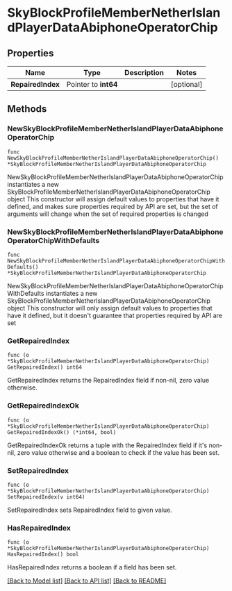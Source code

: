 # SkyBlockProfileMemberNetherIslandPlayerDataAbiphoneOperatorChip

## Properties

Name | Type | Description | Notes
------------ | ------------- | ------------- | -------------
**RepairedIndex** | Pointer to **int64** |  | [optional] 

## Methods

### NewSkyBlockProfileMemberNetherIslandPlayerDataAbiphoneOperatorChip

`func NewSkyBlockProfileMemberNetherIslandPlayerDataAbiphoneOperatorChip() *SkyBlockProfileMemberNetherIslandPlayerDataAbiphoneOperatorChip`

NewSkyBlockProfileMemberNetherIslandPlayerDataAbiphoneOperatorChip instantiates a new SkyBlockProfileMemberNetherIslandPlayerDataAbiphoneOperatorChip object
This constructor will assign default values to properties that have it defined,
and makes sure properties required by API are set, but the set of arguments
will change when the set of required properties is changed

### NewSkyBlockProfileMemberNetherIslandPlayerDataAbiphoneOperatorChipWithDefaults

`func NewSkyBlockProfileMemberNetherIslandPlayerDataAbiphoneOperatorChipWithDefaults() *SkyBlockProfileMemberNetherIslandPlayerDataAbiphoneOperatorChip`

NewSkyBlockProfileMemberNetherIslandPlayerDataAbiphoneOperatorChipWithDefaults instantiates a new SkyBlockProfileMemberNetherIslandPlayerDataAbiphoneOperatorChip object
This constructor will only assign default values to properties that have it defined,
but it doesn't guarantee that properties required by API are set

### GetRepairedIndex

`func (o *SkyBlockProfileMemberNetherIslandPlayerDataAbiphoneOperatorChip) GetRepairedIndex() int64`

GetRepairedIndex returns the RepairedIndex field if non-nil, zero value otherwise.

### GetRepairedIndexOk

`func (o *SkyBlockProfileMemberNetherIslandPlayerDataAbiphoneOperatorChip) GetRepairedIndexOk() (*int64, bool)`

GetRepairedIndexOk returns a tuple with the RepairedIndex field if it's non-nil, zero value otherwise
and a boolean to check if the value has been set.

### SetRepairedIndex

`func (o *SkyBlockProfileMemberNetherIslandPlayerDataAbiphoneOperatorChip) SetRepairedIndex(v int64)`

SetRepairedIndex sets RepairedIndex field to given value.

### HasRepairedIndex

`func (o *SkyBlockProfileMemberNetherIslandPlayerDataAbiphoneOperatorChip) HasRepairedIndex() bool`

HasRepairedIndex returns a boolean if a field has been set.


[[Back to Model list]](../README.md#documentation-for-models) [[Back to API list]](../README.md#documentation-for-api-endpoints) [[Back to README]](../README.md)


